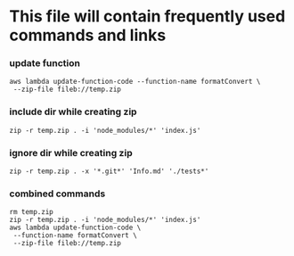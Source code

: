 # This file will contain frequently used commands and links
### update function
```
aws lambda update-function-code --function-name formatConvert \
 --zip-file fileb://temp.zip
```

### include dir while creating zip
```
zip -r temp.zip . -i 'node_modules/*' 'index.js'
```

### ignore dir while creating zip
```
zip -r temp.zip . -x '*.git*' 'Info.md' './tests*'
```

### combined commands
```
rm temp.zip
zip -r temp.zip . -i 'node_modules/*' 'index.js'
aws lambda update-function-code \
 --function-name formatConvert \
 --zip-file fileb://temp.zip
 
```